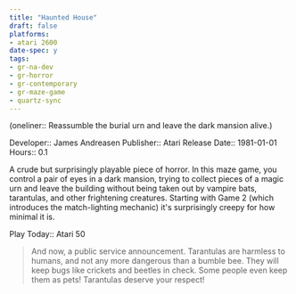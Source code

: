 ```yaml
---
title: "Haunted House"
draft: false
platforms:
- atari 2600
date-spec: y
tags:
- gr-na-dev
- gr-horror 
- gr-contemporary 
- gr-maze-game
- quartz-sync
---
```


(oneliner:: Reassumble the burial urn and leave the dark mansion alive.)

Developer:: James Andreasen
Publisher:: Atari
Release Date:: 1981-01-01
Hours:: 0.1

A crude but surprisingly playable piece of horror. In this maze game, you control a pair of eyes in a dark mansion, trying to collect pieces of a magic urn and leave the building without being taken out by vampire bats, tarantulas, and other frightening creatures. Starting with Game 2 (which introduces the match-lighting mechanic) it's surprisingly creepy for how minimal it is.

Play Today:: Atari 50

> And now, a public service announcement. Tarantulas are harmless to humans, and not any more dangerous than a bumble bee. They will keep bugs like crickets and beetles in check. Some people even keep them as pets! Tarantulas deserve your respect!